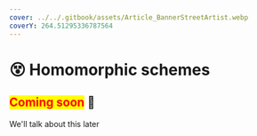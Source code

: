```yaml
---
cover: ../../.gitbook/assets/Article_BannerStreetArtist.webp
coverY: 264.51295336787564
---
```


# 😵 Homomorphic schemes

## <mark style="color:red;">**Coming soon**</mark> 👻

We'll talk about this later
